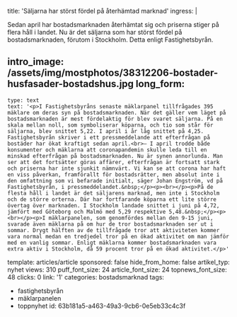 title: 'Säljarna har störst fördel på återhämtad marknad'
ingress: |
  <p>Sedan april har bostadsmarknaden återhämtat sig och priserna stiger på flera håll i landet. Nu är det säljarna som har störst fördel på bostadsmarknaden, förutom i Stockholm. Detta enligt Fastighetsbyrån.
  </p>
  
intro_image: /assets/img/mostphotos/38312206-bostader-husfasader-bostadshus.jpg
long_form:
  -
    type: text
    text: '<p>I Fastighetsbyråns senaste mäklarpanel tillfrågades 395 mäklare om deras syn på bostadsmarknaden. När det gäller vem läget på bostadsmarknaden är mest fördelaktig för blev svaret säljarna. På en skala mellan noll, som symboliserar köparna, och tio som står för säljarna, blev snittet 5,22. I april i år låg snittet på 4,25. Fastighetsbyrån skriver i ett pressmeddelande att efterfrågan på bostäder har ökat kraftigt sedan april.<br>– I april trodde både konsumenter och mäklarna att coronapandemin skulle leda till en minskad efterfrågan på bostadsmarknaden. Nu är synen annorlunda. Man ser att det fortsätter göras affärer, efterfrågan är fortsatt stark och priserna har inte sjunkit nämnvärt. Vi kan se att corona har haft en viss påverkan, framförallt för bostadsrätter, men absolut inte i den omfattning som vi befarade initialt, säger Johan Engström, vd på Fastighetsbyrån, i pressmeddelandet.&nbsp;</p><p><br></p><p>På de flesta håll i landet är det säljarens marknad, men inte i Stockholm och de större orterna. Där har fortfarande köparna ett lite större övertag över marknaden. I Stockholm landade snittet i juni på 4,72, jämfört med Göteborg och Malmö med 5,29 respektive 5,48.&nbsp;</p><p><br></p><p>I mäklarpanelen, som genomfördes mellan den 9-15 juni, svarade även mäklarna på om hur de tror bostadsmarknaden ser ut i sommar. Drygt hälften av de tillfrågade tror att aktiviteten kommer vara normal medan en tredjedel tror på en ökad aktivitet om man jämför med en vanlig sommar. Enligt mäklarna kommer bostadsmarknaden vara extra aktiv i Stockholm, då 59 procent tror på en ökad aktivitet.</p>'
template: articles/article
sponsored: false
hide_from_home: false
artikel_typ: nyhet
views: 310
puff_font_size: 24
article_font_size: 24
topnews_font_size: 48
clicks: 0
link: '1'
categories: bostadsmarknad
tags:
  - fastighetsbyrån
  - mäklarpanelen
  - toppnyhet
id: 63b181a5-a463-49a3-9cb6-0e5eb33c4c3f
